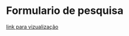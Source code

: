 # Formulario de pesquisa
 [link para vizualização](https://ziery-dev.github.io/Formulario-de-pesquisa/)
